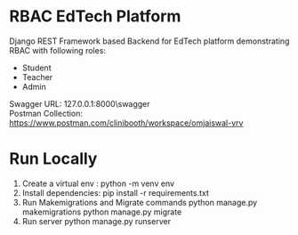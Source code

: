 
# RBAC EdTech Platform

Django REST Framework based Backend for EdTech platform demonstrating RBAC with following roles:
- Student
- Teacher
- Admin

Swagger URL: 127.0.0.1:8000\swagger\
Postman Collection: https://www.postman.com/clinibooth/workspace/omjaiswal-vrv


# Run Locally

1. Create a virtual env : 
    python -m venv env
2. Install dependencies: 
    pip install -r requirements.txt
3. Run Makemigrations and Migrate commands
    python manage.py makemigrations
    python manage.py migrate
4. Run server
    python manage.py runserver